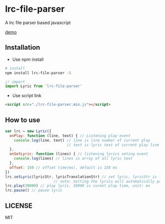 # lrc-file-parser

A lrc file parser based javascript

[demo](https://lyswhut.github.io/lrc-file-parser/dist/index.html)

## Installation

- Use npm install

```bash
# install
npm install lrc-file-parser -S
```

```js
// import
import Lyric from 'lrc-file-parser'
```

- Use script link

```html
<script src="./lrc-file-parser.min.js"></script>
```

## How to use

```js
var lrc = new Lyric({
  onPlay: function (line, text) { // Listening play event
    console.log(line, text) // line is line number of current play
                            // text is lyric text of current play line
  },
  onSetLyric: function (lines) { // listening lyrics seting event
    console.log(lines) // lines is array of all lyric text
  },
  offset: 150 // offset time(ms), default is 150 ms
})
lrc.setLyric(lyricStr, lyricTranslationStr) // set lyric, lyricStr is lyric file text, translationLyricStr is lyric translation file text (optional)
                      // note: Setting the lyrics will automatically pause the lyrics playback
lrc.play(30000) // play lyric, 30000 is curent play time, unit: ms
lrc.pause() // pause lyric
```

## LICENSE

MIT
